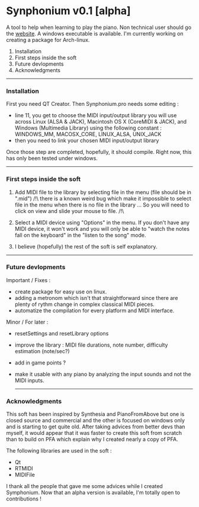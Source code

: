 # Synphonium v0.1 [alpha]

A tool to help when learning to play the piano.
Non technical user should go the [website](https://symphonium.net/). A windows executable is available.
I'm currently working on creating a package for Arch-linux.

1. Installation
2. First steps inside the soft
3. Future devlopments
4. Acknowledgments

-----------------------------------------------

### Installation

First you need QT Creator.
Then Synphonium.pro needs some editing :
- line 11, you get to choose the MIDI input/output library you will use across
 Linux (ALSA & JACK), Macintosh OS X (CoreMIDI & JACK), and Windows (Multimedia Library)
 using the following constant : WINDOWS_MM, MACOSX_CORE, LINUX_ALSA, UNIX_JACK
- then you need to link your chosen MIDI input/output library

Once those step are completed, hopefully, it should compile.
Right now, this has only been tested under windows.

-----------------------------------------------

### First steps inside the soft

1. Add MIDI file to the library by selecting file in the menu (file should be in ".mid")
 /!\ there is a known weird bug which make it impossible to select file in the menu when there
  is no file in the library ... So you will need to click on view and slide your mouse to file. /!\

2. Select a MIDI device using "Options" in the menu. If you don't have any MIDI device, it won't
 work and you will only be able to "watch the notes fall on the keyboard" in
 the "listen to the song" mode.

3. I believe (hopefully) the rest of the soft is self explanatory.

-----------------------------------------------

### Future devlopments

Important / Fixes :
- create package for easy use on linux.
- adding a metronom which isn't that straightforward since there are plenty of rythm
change in complex classical MIDI pieces.
- automatize the compilation for every platform and MIDI interface.

Minor / For later :
- resetSettings and resetLibrary options
- improve the library : MIDI file durations, note number, difficulty estimation (note/sec?)
- add in game points ?
- make it usable with any piano by analyzing the input sounds and not the MIDI inputs.

	-----------------------------------------------

### Acknowledgments

This soft has been inspired by Synthesia and PianoFromAbove but one is closed source and
 commercial and the other is focused on windows only and is starting to get quite old.
After taking advices from better devs than myself, it would appear that it was faster
 to create this soft from scratch than to build on PFA which explain why I created nearly a copy of PFA.

The following libraries are used in the soft : 
- Qt
- RTMIDI
- MIDIFile

I thank all the people that gave me some advices while I created Symphonium.
Now that an alpha version is available, I'm totally open to contributions !
